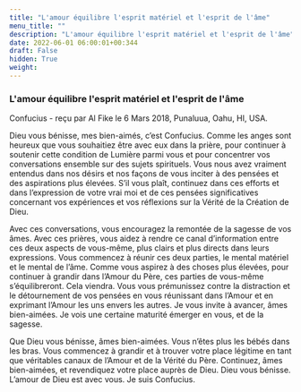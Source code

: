 ```yaml
---
title: "L'amour équilibre l'esprit matériel et l'esprit de l'âme"
menu_title: ""
description: "L'amour équilibre l'esprit matériel et l'esprit de l'âme"
date: 2022-06-01 06:00:01+00:344
draft: False
hidden: True
weight:
---
```

### L'amour équilibre l'esprit matériel et l'esprit de l'âme

Confucius - reçu par Al Fike le 6 Mars 2018, Punaluua, Oahu, HI, USA.

Dieu vous bénisse, mes bien-aimés, c’est Confucius. Comme les anges sont heureux que vous souhaitiez être avec eux dans la prière, pour continuer à soutenir cette condition de Lumière parmi vous et pour concentrer vos conversations ensemble sur des sujets spirituels. Vous nous avez vraiment entendus dans nos désirs et nos façons de vous inciter à des pensées et des aspirations plus élevées. S’il vous plaît, continuez dans ces efforts et dans l’expression de votre vrai moi et de ces pensées significatives concernant vos expériences et vos réflexions sur la Vérité de la Création de Dieu.

Avec ces conversations, vous encouragez la remontée de la sagesse de vos âmes. Avec ces prières, vous aidez à rendre ce canal d’information entre ces deux aspects de vous-même, plus clairs et plus directs dans leurs expressions. Vous commencez à réunir ces deux parties, le mental matériel et le mental de l’âme. Comme vous aspirez à des choses plus élevées, pour continuer à grandir dans l’Amour du Père, ces parties de vous-même s’équilibreront. Cela viendra. Vous vous prémunissez contre la distraction et le détournement de vos pensées en vous réunissant dans l’Amour et en exprimant l’Amour les uns envers les autres. Je vous invite à avancer, âmes bien-aimées. Je vois une certaine maturité émerger en vous, et de la sagesse.

Que Dieu vous bénisse, âmes bien-aimées. Vous n’êtes plus les bébés dans les bras. Vous commencez à grandir et à trouver votre place légitime en tant que véritables canaux de l’Amour et de la Vérité du Père. Continuez, âmes bien-aimées, et revendiquez votre place auprès de Dieu. Dieu vous bénisse. L’amour de Dieu est avec vous. Je suis Confucius.

